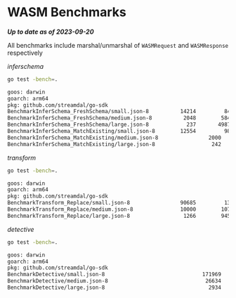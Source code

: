 # WASM Benchmarks

***Up to date as of 2023-09-20***

All benchmarks include marshal/unmarshal of `WASMRequest` and `WASMResponse` respectively

*inferschema*

```bash
go test -bench=.

goos: darwin
goarch: arm64
pkg: github.com/streamdal/go-sdk
BenchmarkInferSchema_FreshSchema/small.json-8   	   14214	     84098 ns/op
BenchmarkInferSchema_FreshSchema/medium.json-8  	    2048	    584883 ns/op
BenchmarkInferSchema_FreshSchema/large.json-8   	     237	   4987073 ns/op
BenchmarkInferSchema_MatchExisting/small.json-8 	   12554	     98659 ns/op
BenchmarkInferSchema_MatchExisting/medium.json-8         	    2000	    590994 ns/op
BenchmarkInferSchema_MatchExisting/large.json-8          	     242	   4941809 ns/op
```

*transform*

```bash
go test -bench=.

goos: darwin
goarch: arm64
pkg: github.com/streamdal/go-sdk
BenchmarkTransform_Replace/small.json-8         	   90685	     13293 ns/op
BenchmarkTransform_Replace/medium.json-8        	   10000	    107225 ns/op
BenchmarkTransform_Replace/large.json-8         	    1266	    945104 ns/op
```

*detective*

```bash
go test -bench=.

goos: darwin
goarch: arm64
pkg: github.com/streamdal/go-sdk
BenchmarkDetective/small.json-8                          	  171969	      6749 ns/op
BenchmarkDetective/medium.json-8                         	   26634	     45081 ns/op
BenchmarkDetective/large.json-8                          	    2934	    390729 ns/op
```

